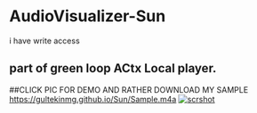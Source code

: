 # AudioVisualizer-Sun
i have write access
## part of green loop ACtx Local player. 
##CLICK PIC FOR DEMO AND RATHER DOWNLOAD MY SAMPLE https://gultekinmg.github.io/Sun/Sample.m4a
<a href="https://gultekinmg.github.io/Sun/">![scrshot](https://gultekinmg.github.io/Sun/vis.jpg)</a>
